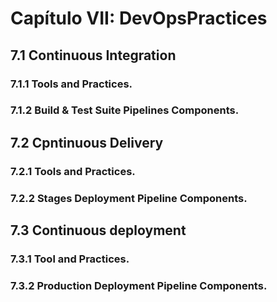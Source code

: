# Capítulo VII: DevOpsPractices
## 7.1 Continuous Integration
### 7.1.1 Tools and Practices.
### 7.1.2 Build & Test Suite Pipelines Components.

## 7.2 Cpntinuous Delivery
### 7.2.1 Tools and Practices.
### 7.2.2 Stages Deployment Pipeline Components.

## 7.3 Continuous deployment
### 7.3.1 Tool and Practices.
### 7.3.2 Production Deployment Pipeline Components.